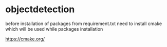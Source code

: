 # objectdetection

before installation of packages from requirement.txt need to install cmake which will be used while packages installation

https://cmake.org/
